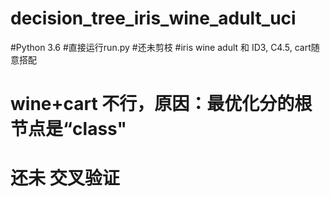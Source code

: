 


# decision_tree_iris_wine_adult_uci
#Python 3.6
#直接运行run.py
#还未剪枝
#iris wine adult 和 ID3, C4.5, cart随意搭配
# wine+cart 不行，原因：最优化分的根节点是“class"
# 还未 交叉验证

